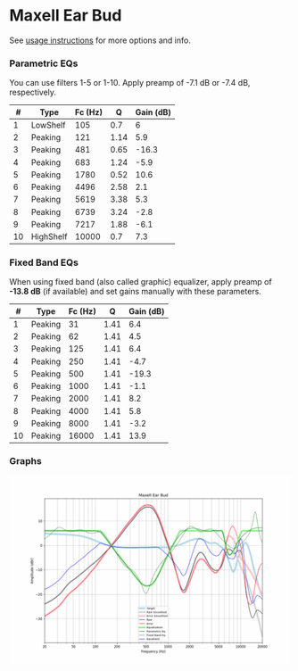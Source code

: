 # Maxell Ear Bud
See [usage instructions](https://github.com/jaakkopasanen/AutoEq#usage) for more options and info.

### Parametric EQs
You can use filters 1-5 or 1-10. Apply preamp of -7.1 dB or -7.4 dB, respectively.

|   # | Type      |   Fc (Hz) |    Q |   Gain (dB) |
|-----|-----------|-----------|------|-------------|
|   1 | LowShelf  |       105 | 0.7  |         6   |
|   2 | Peaking   |       121 | 1.14 |         5.9 |
|   3 | Peaking   |       481 | 0.65 |       -16.3 |
|   4 | Peaking   |       683 | 1.24 |        -5.9 |
|   5 | Peaking   |      1780 | 0.52 |        10.6 |
|   6 | Peaking   |      4496 | 2.58 |         2.1 |
|   7 | Peaking   |      5619 | 3.38 |         5.3 |
|   8 | Peaking   |      6739 | 3.24 |        -2.8 |
|   9 | Peaking   |      7217 | 1.88 |        -6.1 |
|  10 | HighShelf |     10000 | 0.7  |         7.3 |

### Fixed Band EQs
When using fixed band (also called graphic) equalizer, apply preamp of **-13.8 dB** (if available) and set gains manually with these parameters.

|   # | Type    |   Fc (Hz) |    Q |   Gain (dB) |
|-----|---------|-----------|------|-------------|
|   1 | Peaking |        31 | 1.41 |         6.4 |
|   2 | Peaking |        62 | 1.41 |         4.5 |
|   3 | Peaking |       125 | 1.41 |         6.4 |
|   4 | Peaking |       250 | 1.41 |        -4.7 |
|   5 | Peaking |       500 | 1.41 |       -19.3 |
|   6 | Peaking |      1000 | 1.41 |        -1.1 |
|   7 | Peaking |      2000 | 1.41 |         8.2 |
|   8 | Peaking |      4000 | 1.41 |         5.8 |
|   9 | Peaking |      8000 | 1.41 |        -3.2 |
|  10 | Peaking |     16000 | 1.41 |        13.9 |

### Graphs
![](./Maxell%20Ear%20Bud.png)
